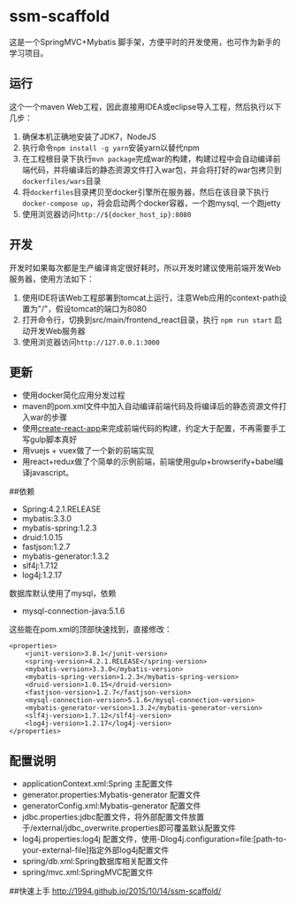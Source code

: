 # ssm-scaffold
这是一个SpringMVC+Mybatis 脚手架，方便平时的开发使用，也可作为新手的学习项目。

## 运行
这个一个maven Web工程，因此直接用IDEA或eclipse导入工程，然后执行以下几步：

1. 确保本机正确地安装了JDK7，NodeJS
2. 执行命令`npm install -g yarn`安装yarn以替代npm
3. 在工程根目录下执行`mvn package`完成war的构建，构建过程中会自动编译前端代码，并将编译后的静态资源文件打入war包，并会将打好的war包拷贝到`dockerfiles/wars`目录
4. 将`dockerfiles`目录拷贝至docker引擎所在服务器，然后在该目录下执行`docker-compose up`，将会启动两个docker容器，一个跑mysql, 一个跑jetty
5. 使用浏览器访问`http://${docker_host_ip}:8080`

## 开发
开发时如果每次都是生产编译肯定很好耗时，所以开发时建议使用前端开发Web服务器，使用方法如下：

1. 使用IDE将该Web工程部署到tomcat上运行，注意Web应用的context-path设置为"/"，假设tomcat的端口为8080
2. 打开命令行，切换到src/main/frontend_react目录，执行 `npm run start` 启动开发Web服务器
3. 使用浏览器访问`http://127.0.0.1:3000`

## 更新
* 使用docker简化应用分发过程
* maven的pom.xml文件中加入自动编译前端代码及将编译后的静态资源文件打入war的步骤
* 使用[create-react-app](https://github.com/facebookincubator/create-react-app/)来完成前端代码的构建，约定大于配置，不再需要手工写gulp脚本真好
* 用vuejs + vuex做了一个新的前端实现
* 用react+redux做了个简单的示例前端，前端使用gulp+browserify+babel编译javascript。

##依赖
 - Spring:4.2.1.RELEASE
 - mybatis:3.3.0
 - mybatis-spring:1.2.3
 - druid:1.0.15
 - fastjson:1.2.7
 - mybatis-generator:1.3.2
 - slf4j:1.7.12
 - log4j:1.2.17

数据库默认使用了mysql，依赖
 - mysql-connection-java:5.1.6

这些能在pom.xml的顶部快速找到，直接修改：

	<properties>
        <junit-version>3.8.1</junit-version>
        <spring-version>4.2.1.RELEASE</spring-version>
        <mybatis-version>3.3.0</mybatis-version>
        <mybatis-spring-version>1.2.3</mybatis-spring-version>
        <druid-version>1.0.15</druid-version>
        <fastjson-version>1.2.7</fastjson-version>
        <mysql-connection-version>5.1.6</mysql-connection-version>
        <mybatis-generator-version>1.3.2</mybatis-generator-version>
        <slf4j-version>1.7.12</slf4j-version>
        <log4j-version>1.2.17</log4j-version>
    </properties>

## 配置说明
 - applicationContext.xml:Spring 主配置文件
 - generator.properties:Mybatis-generator 配置文件
 - generatorConfig.xml:Mybatis-generator 配置文件
 - jdbc.properties:jdbc配置文件，将外部配置文件放置于/external/jdbc_overwrite.properties即可覆盖默认配置文件
 - log4j.properties:log4j 配置文件，使用-Dlog4j.configuration=file:[path-to-your-external-file]指定外部log4j配置文件
 - spring/db.xml:Spring数据库相关配置文件
 - spring/mvc.xml:SpringMVC配置文件

##快速上手
http://1994.github.io/2015/10/14/ssm-scaffold/